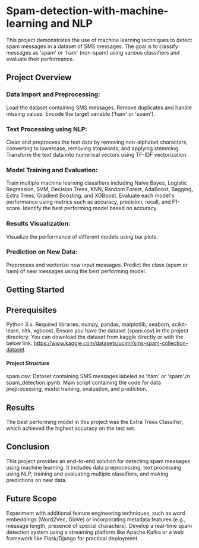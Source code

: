 # Spam-detection-with-machine-learning and NLP

This project demonstrates the use of machine learning techniques to detect spam messages in a dataset of SMS messages. The goal is to classify messages as 'spam' or 'ham' (non-spam) using various classifiers and evaluate their performance.

## Project Overview
### Data Import and Preprocessing:

Load the dataset containing SMS messages.
Remove duplicates and handle missing values.
Encode the target variable ('ham' or 'spam').
### Text Processing using NLP:

Clean and preprocess the text data by removing non-alphabet characters, converting to lowercase, removing stopwords, and applying stemming.
Transform the text data into numerical vectors using TF-IDF vectorization.
### Model Training and Evaluation:

Train multiple machine learning classifiers including Naive Bayes, Logistic Regression, SVM, Decision Trees, KNN, Random Forest, AdaBoost, Bagging, Extra Trees, Gradient Boosting, and XGBoost.
Evaluate each model's performance using metrics such as accuracy, precision, recall, and F1-score.
Identify the best performing model based on accuracy.
### Results Visualization:

Visualize the performance of different models using bar plots.
### Prediction on New Data:

Preprocess and vectorize new input messages.
Predict the class (spam or ham) of new messages using the best performing model.

## Getting Started
## Prerequisites

Python 3.x.
Required libraries: numpy, pandas, matplotlib, seaborn, scikit-learn, nltk, xgboost.
Ensure you have the dataset (spam.csv) in the project directory. You can download the dataset from kaggle directly or with the below link.
https://www.kaggle.com/datasets/uciml/sms-spam-collection-dataset

#### Project Structure

spam.csv: Dataset containing SMS messages labeled as 'ham' or 'spam'./n
spam_detection.ipynb: Main script containing the code for data preprocessing, model training, evaluation, and prediction.

## Results
The best performing model in this project was the Extra Trees Classifier, which achieved the highest accuracy on the test set.

## Conclusion
This project provides an end-to-end solution for detecting spam messages using machine learning. It includes data preprocessing, text processing using NLP, training and evaluating multiple classifiers, and making predictions on new data.

## Future Scope
Experiment with additional feature engineering techniques, such as word embeddings (Word2Vec, GloVe) or incorporating metadata features (e.g., message length, presence of special characters).
Develop a real-time spam detection system using a streaming platform like Apache Kafka or a web framework like Flask/Django for practical deployment.
